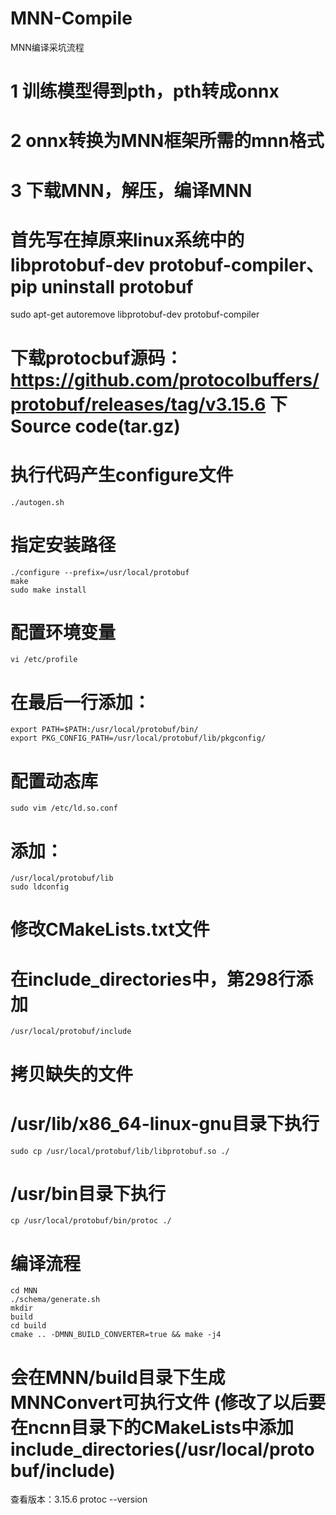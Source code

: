 # MNN-Compile
MNN编译采坑流程
#  1 训练模型得到pth，pth转成onnx
#  2 onnx转换为MNN框架所需的mnn格式
#  3 下载MNN，解压，编译MNN
# 首先写在掉原来linux系统中的libprotobuf-dev protobuf-compiler、pip uninstall protobuf
sudo apt-get autoremove libprotobuf-dev protobuf-compiler
# 下载protocbuf源码：https://github.com/protocolbuffers/protobuf/releases/tag/v3.15.6 下Source code(tar.gz)
# 执行代码产生configure文件
    ./autogen.sh
# 指定安装路径
    ./configure --prefix=/usr/local/protobuf
    make
    sudo make install
# 配置环境变量

    vi /etc/profile
# 在最后一行添加：
    export PATH=$PATH:/usr/local/protobuf/bin/
    export PKG_CONFIG_PATH=/usr/local/protobuf/lib/pkgconfig/
# 配置动态库

    sudo vim /etc/ld.so.conf
# 添加：
    /usr/local/protobuf/lib
    sudo ldconfig
# 修改CMakeLists.txt文件
# 在include_directories中，第298行添加
    /usr/local/protobuf/include
# 拷贝缺失的文件
# /usr/lib/x86_64-linux-gnu目录下执行
    sudo cp /usr/local/protobuf/lib/libprotobuf.so ./
# /usr/bin目录下执行
    cp /usr/local/protobuf/bin/protoc ./
# 编译流程
    cd MNN
    ./schema/generate.sh
    mkdir
    build
    cd build
    cmake .. -DMNN_BUILD_CONVERTER=true && make -j4
# 会在MNN/build目录下生成MNNConvert可执行文件  (修改了以后要在ncnn目录下的CMakeLists中添加include_directories(/usr/local/protobuf/include)
查看版本：3.15.6
    protoc --version 
    
